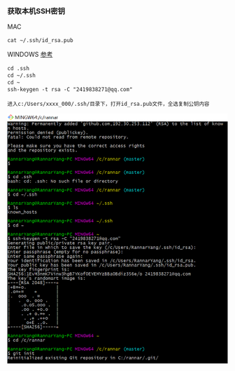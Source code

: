 ### 获取本机SSH密钥 
MAC

	cat ~/.ssh/id_rsa.pub

WINDOWS
	[参考](http://jingyan.baidu.com/article/a65957f4e91ccf24e77f9b11.html)

	cd .ssh
	cd ~/.ssh
	cd ~
	ssh-keygen -t rsa -C "2419838271@qq.com"

	进入c:/Users/xxxx_000/.ssh/目录下，打开id_rsa.pub文件，全选复制公钥内容

	
![图片](windows_ssh.png)